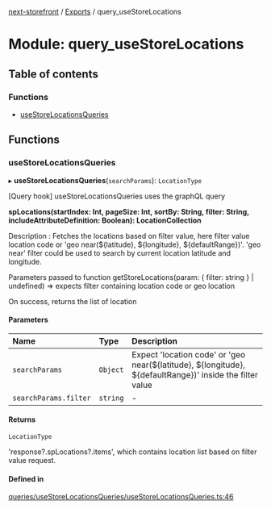 [next-storefront](../README.md) / [Exports](../modules.md) / query_useStoreLocations

# Module: query_useStoreLocations

## Table of contents

### Functions

- [useStoreLocationsQueries](query_useStoreLocations.md#usestorelocationsqueries)

## Functions

### useStoreLocationsQueries

▸ **useStoreLocationsQueries**(`searchParams`): `LocationType`

[Query hook] useStoreLocationsQueries uses the graphQL query

<b>spLocations(startIndex: Int, pageSize: Int, sortBy: String, filter: String, includeAttributeDefinition: Boolean): LocationCollection</b>

Description : Fetches the locations based on filter value, here filter value location code or 'geo near(${latitude}, ${longitude}, ${defaultRange})'.
'geo near' filter could be used to search by current location latitude and longitude.

Parameters passed to function getStoreLocations(param: { filter: string } | undefined) => expects filter containing location code or geo location

On success, returns the list of location

#### Parameters

| Name                  | Type     | Description                                                                                              |
| :-------------------- | :------- | :------------------------------------------------------------------------------------------------------- |
| `searchParams`        | `Object` | Expect 'location code' or 'geo near(${latitude}, ${longitude}, ${defaultRange})' inside the filter value |
| `searchParams.filter` | `string` | -                                                                                                        |

#### Returns

`LocationType`

'response?.spLocations?.items', which contains location list based on filter value request.

#### Defined in

[queries/useStoreLocationsQueries/useStoreLocationsQueries.ts:46](https://github.com/KiboSoftware/nextjs-storefront/blob/2f9709d/hooks/queries/useStoreLocationsQueries/useStoreLocationsQueries.ts#L46)
